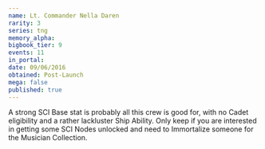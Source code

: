 ```yaml
---
name: Lt. Commander Nella Daren
rarity: 3
series: tng
memory_alpha:
bigbook_tier: 9
events: 11
in_portal:
date: 09/06/2016
obtained: Post-Launch
mega: false
published: true
---
```


A strong SCI Base stat is probably all this crew is good for, with no Cadet eligibility and a rather lackluster Ship Ability. Only keep if you are interested in getting some SCI Nodes unlocked and need to Immortalize someone for the Musician Collection.
